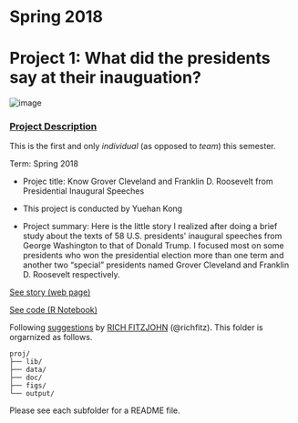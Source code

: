 # Spring 2018
# Project 1: What did the presidents say at their inauguation?

![image](figs/title.jpg)

### [Project Description](doc/)
This is the first and only *individual* (as opposed to *team*) this semester. 

Term: Spring 2018

+ Projec title: Know Grover Cleveland and Franklin D. Roosevelt from Presidential Inaugural Speeches
+ This project is conducted by Yuehan Kong

+ Project summary: Here is the little story I realized after doing a brief study about the texts of 58 U.S. presidents' inaugural speeches from George Washington to that of Donald Trump. I focused most on some presidents who won the presidential election more than one term and another two “special” presidents named Grover Cleveland and Franklin D. Roosevelt respectively. 

[See story (web page)](https://cdn.rawgit.com/TZstatsADS/Spring2018-Project1-yuehankong/dab264ff/doc/Project1.nb.html)

[See code (R Notebook)](https://github.com/TZstatsADS/Spring2018-Project1-yuehankong/blob/master/doc/Project1.Rmd)

Following [suggestions](http://nicercode.github.io/blog/2013-04-05-projects/) by [RICH FITZJOHN](http://nicercode.github.io/about/#Team) (@richfitz). This folder is orgarnized as follows.

```
proj/
├── lib/
├── data/
├── doc/
├── figs/
└── output/
```

Please see each subfolder for a README file.
